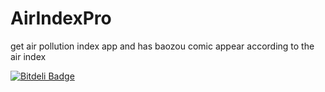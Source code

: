 # AirIndexPro
get air pollution index app and has baozou comic appear according to the air index

[![Bitdeli Badge](https://d2weczhvl823v0.cloudfront.net/yangweigbh/airindexpro/trend.png)](https://bitdeli.com/free "Bitdeli Badge")
